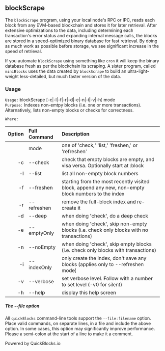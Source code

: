 ## blockScrape

The `blockScrape` program, using your local node's RPC or IPC, reads each block from any EVM-based blockchain and stores it for later retrieval. After extensive optimizations to the data, including determining each transaction's error status and expanding internal message calls, the blocks are stored in a speed-optimized binary database for fast retrieval. By doing as much work as possible before storage, we see significant increase in the speed of retrieval.

If you automate `blockScrape` using something like `cron` it will keep the binary database fresh as per the blockchain its scraping. A sister program, called `miniBlocks` uses the data created by `blockScrape` to build an ultra-light-weight less-detailed, but much faster version of the data.

### Usage

`Usage:`    blockScrape [-c|-l|-f|-r|-d|-e|-n|-i|-v|-h] mode  
`Purpose:`  Indexes non-emtpy blocks (i.e. one or more transactions). Alternatively, lists non-empty blocks or checks for correctness.
             
`Where:`  

| Option | Full Command | Description |
| -------: | :------- | :------- |
|  | mode | one of 'check,' 'list,' 'freshen,' or 'refreshen' |
| -c | --check | check that empty blocks are empty, and visa versa. Optionally start at :block |
| -l | --list | list all non-empty block numbers |
| -f | --freshen | starting from the most recently visited block, append any new, non-empty block numbers to the index |
| -r | --refreshen | remove the full-block index and re-create it |
| -d | --deep | when doing 'check', do a deep check |
| -e | --emptyOnly | when doing 'check', skip non-empty blocks (i.e. check only blocks with no transactions) |
| -n | --noEmpty | when doing 'check', skip empty blocks (i.e. check only blocks with transactions) |
| -i | --indexOnly | only create the index, don't save any blocks (applies only to --refreshen mode) |
| -v | --verbose | set verbose level. Follow with a number to set level (-v0 for silent) |
| -h | --help | display this help screen |

##### The --file option

All `quickBlocks` command-line tools support the `--file:filename` option. Place valid commands, on separate lines, in a file and include the above option. In some cases, this option may significantly improve performance. Please a semi-colon at the start of a line to make it a comment.

Powered by QuickBlocks.io
